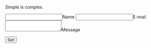 <!--
.. title: Hello Simple World
.. slug: hello-simple-world
.. date: 2021-12-01 15:01:56 UTC-08:00
.. tags: 
.. category: 
.. link: 
.. description: 
.. type: text
-->

Simple is complex.

<form method="POST" action="https://api.staticman.net/v3/entry/github/ivanyschen/ivanyschen.github.io/master/comments">
  <input name="options[redirect]" type="hidden" value="https://my-site.com">
  <!-- e.g. "2016-01-02-this-is-a-post" -->
  <input name="options[slug]" type="hidden" value="{{ page.slug }}">
  <label><input name="fields[name]" type="text">Name</label>
  <label><input name="fields[email]" type="email">E-mail</label>
  <label><textarea name="fields[message]"></textarea>Message</label>
  
  <button type="submit">Go!</button>
</form>
